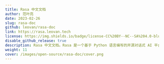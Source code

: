 ```yaml
---
title: Rasa 中文文档
author: 范叶亮
date: 2023-02-26
slug: rasa-doc
github: leovan/rasa-doc
link: https://rasa.leovan.tech
license: https://img.shields.io/badge/license-CC%20BY--NC--SA%204.0-blue.svg
disable_github_release: true
description: Rasa 中文文档。Rasa 是一个基于 Python 语言编写的开源对话式 AI 平台，提供了用于创建虚拟（数字）助手或对话机器人的模块。
weight: 11
cover: /images/open-source/rasa-doc/cover.png
---
```

